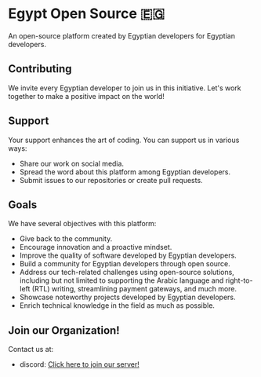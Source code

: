 
<!-- [![committers.top badge](https://org-badge.committers.top/egypt_public/egypt-open-source.svg)](https://org-badge.committers.top/egypt_public/egypt-open-source) -->
# Egypt Open Source 🇪🇬

An open-source platform created by Egyptian developers for Egyptian developers.

## Contributing

We invite every Egyptian developer to join us in this initiative. Let's work together to make a positive impact on the world!

## Support

Your support enhances the art of coding. You can support us in various ways:

- Share our work on social media.
- Spread the word about this platform among Egyptian developers.
- Submit issues to our repositories or create pull requests.

## Goals

We have several objectives with this platform:

- Give back to the community.
- Encourage innovation and a proactive mindset.
- Improve the quality of software developed by Egyptian developers.
- Build a community for Egyptian developers through open source.
- Address our tech-related challenges using open-source solutions, including but not limited to supporting the Arabic language and right-to-left (RTL) writing, streamlining payment gateways, and much more.
- Showcase noteworthy projects developed by Egyptian developers.
- Enrich technical knowledge in the field as much as possible.

## Join our Organization!

Contact us at:
- discord: <a href="https://discord.gg/vrsWjb8C5T">Click here to join our server!</a>


